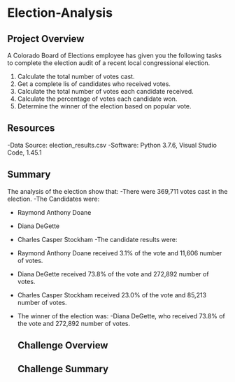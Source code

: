 # Election-Analysis

## Project Overview
A Colorado Board of Elections employee has given you the following tasks to complete the election audit of a recent local congressional election.

1. Calculate the total number of votes cast.
2. Get a complete lis of candidates who received votes.
3. Calculate the total number of votes each candidate received.
4. Calculate the percentage of votes each candidate won.
5. Determine the winner of the election based on popular vote.

## Resources
-Data Source: election_results.csv
-Software: Python 3.7.6, Visual Studio Code, 1.45.1

## Summary
The analysis of the election show that:
-There were 369,711 votes cast in the election.
-The Candidates were:
  - Raymond Anthony Doane
  - Diana DeGette
  - Charles Casper Stockham
-The candidate results were:
  - Raymond Anthony Doane received 3.1% of the vote and 11,606 number of votes.
  - Diana DeGette received 73.8% of the vote and 272,892 number of votes.
  - Charles Casper Stockham received 23.0% of the vote and 85,213 number of votes.
- The winner of the election was:
  -Diana DeGette, who received 73.8% of the vote and 272,892 number of votes.
  
  ## Challenge Overview
  
  ## Challenge Summary
